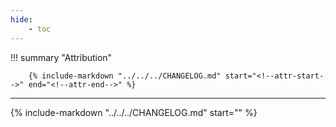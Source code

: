 ```yaml
---
hide:
    - toc
---
```


!!! summary "Attribution"

        {% include-markdown "../../../CHANGELOG.md" start="<!--attr-start-->" end="<!--attr-end-->" %}

---

{% include-markdown "../../../CHANGELOG.md" start="<!--changelog-start-->" %}
